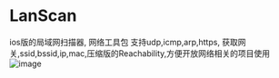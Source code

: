 LanScan
=======

ios版的局域网扫描器, 网络工具包 支持udp,icmp,arp,https, 获取网关,ssid,bssid,ip,mac,压缩版的Reachability,方便开放网络相关的项目使用
 ![image](http://114.215.128.233/public/resource/upload_image/1414658907.png)
